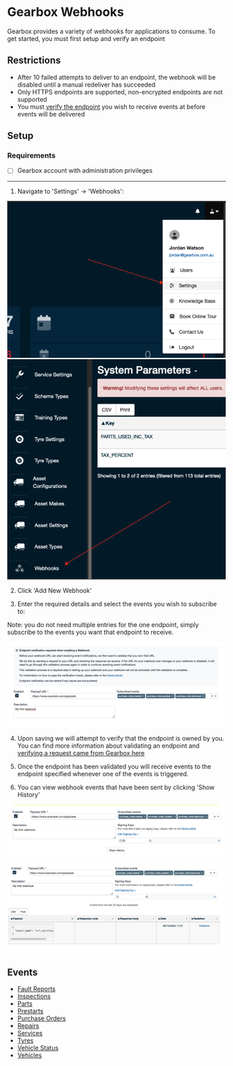 # Gearbox Webhooks

Gearbox provides a variety of webhooks for applications to consume. To get started, you must first setup and verify an endpoint

## Restrictions

 - After 10 failed attempts to deliver to an endpoint, the webhook will be disabled until a manual redeliver has succeeded
 - Only HTTPS endpoints are supported, non-encrypted endpoints are not supported
 - You must [verify the endpoint](verification.md) you wish to receive events at before events will be delivered

## Setup

### Requirements

- [ ] Gearbox account with administration privileges

----

1. Navigate to 'Settings' -> 'Webhooks':

![image](images/setup/step-1.png)
![image](images/setup/step-1-2.png)

2. Click 'Add New Webhook'

3. Enter the required details and select the events you wish to subscribe to:

Note: you do not need multiple entries for the one endpoint, simply subscribe to the events you want that endpoint to receive.

![image](images/setup/step-3.png)

4. Upon saving we will attempt to verify that the endpoint is owned by you. You can find more information about validating an endpoint and [verifying a request came from Gearbox here](verification.md)

5. Once the endpoint has been validated you will receive events to the endpoint specified whenever one of the events is triggered.

6. You can view webhook events that have been sent by clicking 'Show History' 

![image](images/setup/step-6.png)
![image](images/setup/step-6-2.png)

## Events

- [Fault Reports](events/fault_reports.md)
- [Inspections](events/inspections.md)
- [Parts](events/parts.md)
- [Prestarts](events/prestarts.md)
- [Purchase Orders](events/purchase_orders.md)
- [Repairs](events/repairs.md)
- [Services](events/services.md)
- [Tyres](events/tyres.md)
- [Vehicle Status](events/vehicle_status.md)
- [Vehicles](events/vehicles.md)